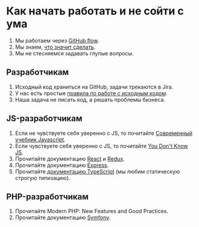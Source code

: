 # Как начать работать и не сойти с ума

1. Мы работаем через [GitHub flow](https://guides.github.com/introduction/flow/).
2. Мы знаем, [что значит сделать](https://ksoftware.livejournal.com/202173.html).
3. Мы не стесняемся задавать глупые вопросы.

## Разработчикам
1. Исходный код храниться на GitHub, задачи трекаются в Jira.
2. У нас есть простые [правила по работе с исходным кодом](/code).
3. Наша задача не писать код, а решать проблемы бизнеса.

## JS-разработчикам
1. Если не чувствуете себя уверенно с JS, то почитайте [Современный учебник Javascript](https://learn.javascript.ru/).
2. Если чувствуете себя уверенно с JS, то почитайте [You Don't Know JS](https://github.com/getify/You-Dont-Know-JS]).
3. Прочитайте документацию [React](https://reactjs.org/) и [Redux](https://redux.js.org/).
4. Прочитайте документацию [Express](http://expressjs.com/).
5. Прочитайте [документацию TypeScript](https://www.typescriptlang.org/docs/home.html) (мы любим статическую строгую типизацию).

## PHP-разработчикам
1. Прочитайте Modern PHP: New Features and Good Practices.
2. Прочитайте документацию [Symfony](https://symfony.com/doc/current).
